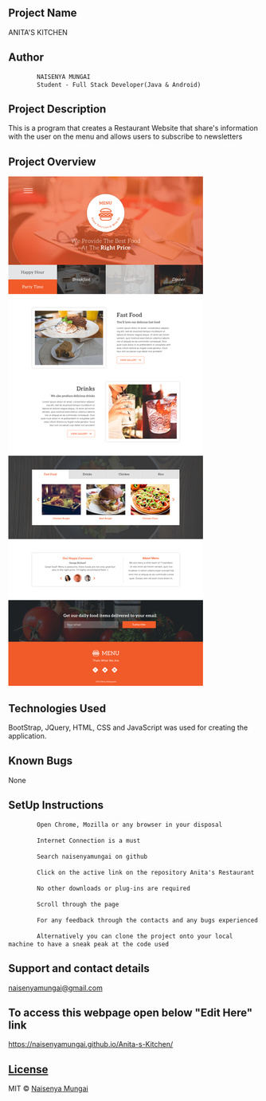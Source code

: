 ## Project Name
ANITA'S KITCHEN

## Author
            NAISENYA MUNGAI
            Student - Full Stack Developer(Java & Android)


## Project Description
This is a program  that creates a Restaurant Website that share's information with the user on the menu and allows users to subscribe to newsletters 

## Project Overview

![](https://github.com/naisenyamungai/Anita-s-Kitchen/blob/master/IMAGES/core.jpg)

## Technologies Used
BootStrap, JQuery, HTML, CSS and JavaScript was used for creating the application.

## Known Bugs
None

## SetUp Instructions

            Open Chrome, Mozilla or any browser in your disposal

            Internet Connection is a must

            Search naisenyamungai on github

            Click on the active link on the repository Anita's Restaurant

            No other downloads or plug-ins are required 

            Scroll through the page

            For any feedback through the contacts and any bugs experienced

            Alternatively you can clone the project onto your local machine to have a sneak peak at the code used

## Support and contact details
naisenyamungai@gmail.com


## To access this webpage open below "Edit Here" link
https://naisenyamungai.github.io/Anita-s-Kitchen/


## [License](https://naisenyamungai.github.io/naisenyaPortfolio/LICENSE.md)


MIT © [Naisenya Mungai ](https://github.com/naisenyamungai)
